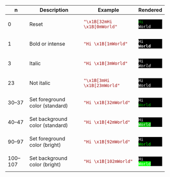 ﻿
| n | Description | Example | Rendered |
|---|-------------|---------|----------|
| 0 | Reset | <code style='color:#A31515;'>"\x1B[32mHi \x1B[0mWorld"</code> | <pre style='color:#FFFFFF;background:#000000'><span style='color:#00BB00;'>Hi </span>World</pre> |
| 1 | Bold or intense | <code style='color:#A31515;'>"Hi \x1B[1mWorld"</code> | <pre style='color:#FFFFFF;background:#000000'>Hi <span style='font-weight:900;'>World</span></pre> |
| 3 | Italic | <code style='color:#A31515;'>"Hi \x1B[3mWorld"</code> | <pre style='color:#FFFFFF;background:#000000'>Hi <span style='font-style:italic;'>World</span></pre> |
| 23 | Not italic | <code style='color:#A31515;'>"\x1B[3mHi \x1B[23mWorld"</code> | <pre style='color:#FFFFFF;background:#000000'><span style='font-style:italic;'>Hi </span>World</pre> |
| 30–37 | Set foreground color (standard) | <code style='color:#A31515;'>"Hi \x1B[32mWorld"</code> | <pre style='color:#FFFFFF;background:#000000'>Hi <span style='color:#00BB00;'>World</span></pre> |
| 40–47 | Set background color (standard) | <code style='color:#A31515;'>"Hi \x1B[42mWorld"</code> | <pre style='color:#FFFFFF;background:#000000'>Hi <span style='background:#00BB00;'>World</span></pre> |
| 90–97 | Set foreground color (bright) | <code style='color:#A31515;'>"Hi \x1B[92mWorld"</code> | <pre style='color:#FFFFFF;background:#000000'>Hi <span style='color:#00FF00;'>World</span></pre> |
| 100–107 | Set background color (bright) | <code style='color:#A31515;'>"Hi \x1B[102mWorld"</code> | <pre style='color:#FFFFFF;background:#000000'>Hi <span style='background:#00FF00;'>World</span></pre> |
